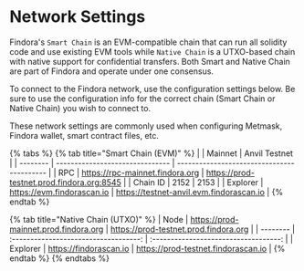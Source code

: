 # Network Settings

Findora's `Smart Chain` is an EVM-compatible chain that can run all solidity code and use existing EVM tools while `Native Chain` is a UTXO-based chain with native support for confidential transfers. Both Smart and Native Chain are part of Findora and operate under one consensus.

To connect to the Findora network, use the configuration settings below. Be sure to use the configuration info for the correct chain (Smart Chain or Native Chain) you wish to connect to.

These network settings are commonly used when configuring Metmask, Findora wallet, smart contract files, etc.

{% tabs %}
{% tab title="Smart Chain (EVM)" %}
|          | Mainnet                         | Anvil Testnet                              |
| -------- | ------------------------------- | ------------------------------------------ |
| RPC      | https://rpc-mainnet.findora.org | https://prod-testnet.prod.findora.org:8545 |
| Chain ID | 2152                            | 2153                                       |
| Explorer | https://evm.findorascan.io      | https://testnet-anvil.evm.findorascan.io   |
{% endtab %}

{% tab title="Native Chain (UTXO)" %}
| Node     | https://prod-mainnet.prod.findora.org | https://prod-testnet.prod.findora.org |
| -------- | :-----------------------------------: | :-----------------------------------: |
| Explorer |         https://findorascan.io        |  https://prod-testnet.findorascan.io  |
{% endtab %}
{% endtabs %}
